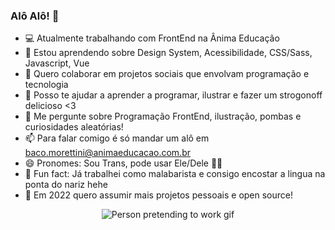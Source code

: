 ### Alô Alô! 👋

- 💻 Atualmente trabalhando com FrontEnd na Ânima Educação
- 🌱 Estou aprendendo sobre Design System, Acessibilidade, CSS/Sass, Javascript, Vue
- 💜 Quero colaborar em projetos sociais que envolvam programação e tecnologia
- 🥰 Posso te ajudar a aprender a programar, ilustrar e fazer um strogonoff delicioso <3
- 💬 Me pergunte sobre Programação FrontEnd, ilustração, pombas e curiosidades aleatórias!
- 📫 Para falar comigo é só mandar um alô em baco.morettini@animaeducacao.com.br
- 😄 Pronomes: Sou Trans, pode usar Ele/Dele 🏳️‍🌈
- 🤹 Fun fact: Já trabalhei como malabarista e consigo encostar a lingua na ponta do nariz hehe 
- 🤞  Em 2022 quero assumir mais projetos pessoais e open source!

<p align="center">
  <img src="https://media.giphy.com/media/3ohs4jnnmnxfkYiGic/giphy-downsized-large.gif" alt="Person pretending to work gif"/>
</p>
